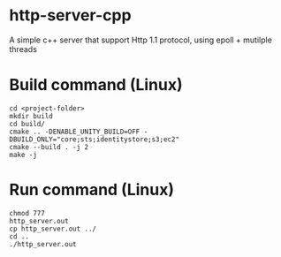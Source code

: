 # http-server-cpp
A simple c++ server that support Http 1.1 protocol, using epoll + mutilple threads

# Build command (Linux)
```
cd <project-folder>
mkdir build
cd build/
cmake .. -DENABLE_UNITY_BUILD=OFF -DBUILD_ONLY="core;sts;identitystore;s3;ec2"
cmake --build . -j 2
make -j
```

# Run command  (Linux)
```
chmod 777
http_server.out
cp http_server.out ../
cd ..
./http_server.out
```

